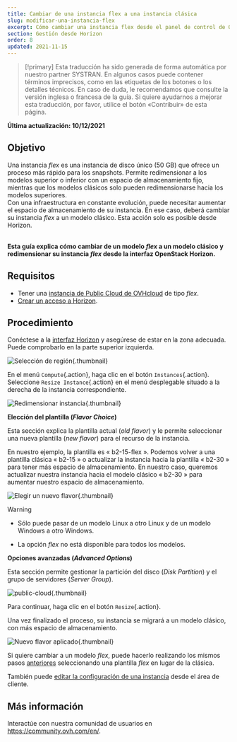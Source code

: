 ```yaml
---
title: Cambiar de una instancia flex a una instancia clásica
slug: modificar-una-instancia-flex
excerpt: Cómo cambiar una instancia flex desde el panel de control de OpenStack Horizon
section: Gestión desde Horizon
order: 8
updated: 2021-11-15
---
```


> [!primary]
> Esta traducción ha sido generada de forma automática por nuestro partner SYSTRAN. En algunos casos puede contener términos imprecisos, como en las etiquetas de los botones o los detalles técnicos. En caso de duda, le recomendamos que consulte la versión inglesa o francesa de la guía. Si quiere ayudarnos a mejorar esta traducción, por favor, utilice el botón «Contribuir» de esta página.
> 

**Última actualización: 10/12/2021**

## Objetivo

Una instancia *flex* es una instancia de disco único (50 GB) que ofrece un proceso más rápido para los snapshots. Permite redimensionar a los modelos superior o inferior con un espacio de almacenamiento fijo, mientras que los modelos clásicos solo pueden redimensionarse hacia los modelos superiores.</br> Con una infraestructura en constante evolución, puede necesitar aumentar el espacio de almacenamiento de su instancia. En ese caso, deberá cambiar su instancia *flex* a un modelo clásico. Esta acción solo es posible desde Horizon.

</br>**Esta guía explica cómo cambiar de un modelo *flex* a un modelo clásico y redimensionar su instancia *flex* desde la interfaz OpenStack Horizon.**

## Requisitos

- Tener una [instancia de Public Cloud de OVHcloud](../public-cloud-primeros-pasos/#3-crear-una-instancia) de tipo *flex*.
- [Crear un acceso a Horizon](https://docs.ovh.com/es/public-cloud/crear_un_acceso_a_horizon/).

## Procedimiento

Conéctese a la [interfaz Horizon](https://horizon.cloud.ovh.net/auth/login/) y asegúrese de estar en la zona adecuada. Puede comprobarlo en la parte superior izquierda. 

![Selección de región](images/region2021.png){.thumbnail}

En el menú `Compute`{.action}, haga clic en el botón `Instances`{.action}. Seleccione `Resize Instance`{.action} en el menú desplegable situado a la derecha de la instancia correspondiente.

![Redimensionar instancia](images/resizeinstance2021.png){.thumbnail}

**Elección del plantilla (*Flavor Choice*)** <a name="flavorchoice"></a>

Esta sección explica la plantilla actual (*old flavor*) y le permite seleccionar una nueva plantilla (*new flavor*) para el recurso de la instancia.

En nuestro ejemplo, la plantilla es « b2-15-flex ». Podemos volver a una plantilla clásica « b2-15 » o actualizar la instancia hacia la plantilla « b2-30 » para tener más espacio de almacenamiento. En nuestro caso, queremos actualizar nuestra instancia hacia el modelo clásico « b2-30 » para aumentar nuestro espacio de almacenamiento.

![Elegir un nuevo flavor](images/confirmflavor.png){.thumbnail}

> [!warning]
> - Sólo puede pasar de un modelo Linux a otro Linux y de un modelo Windows a otro Windows.
>
> - La opción *flex* no está disponible para todos los modelos.
>

**Opciones avanzadas (*Advanced Options*)**

Esta sección permite gestionar la partición del disco (*Disk Partition*) y el grupo de servidores (*Server Group*).

![public-cloud](images/resize_advanced.png){.thumbnail}

Para continuar, haga clic en el botón `Resize`{.action}.

Una vez finalizado el proceso, su instancia se migrará a un modelo clásico, con más espacio de almacenamiento.

![Nuevo flavor aplicado](images/newflavor.png){.thumbnail}

Si quiere cambiar a un modelo *flex*, puede hacerlo realizando los mismos pasos [anteriores](#flavorchoice) seleccionando una plantilla *flex* en lugar de la clásica. 

También puede [editar la configuración de una instancia](https://docs.ovh.com/es/public-cloud/empezar-con-una-instancia-public-cloud/#editar-la-configuracion-de-una-instancia) desde el área de cliente.

## Más información

Interactúe con nuestra comunidad de usuarios en <https://community.ovh.com/en/>.